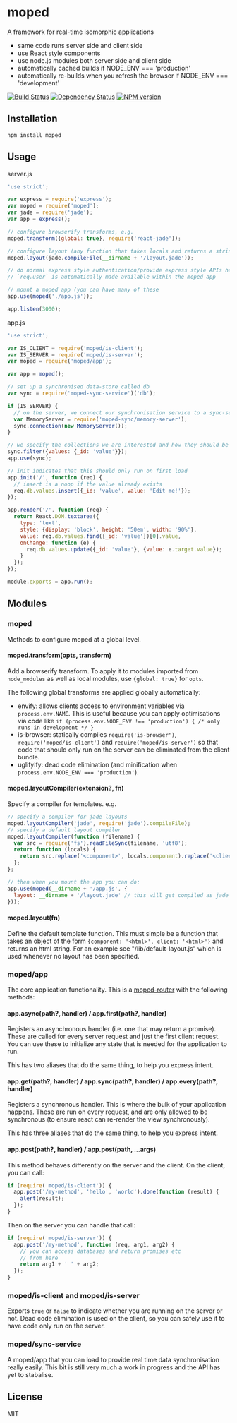 # moped

A framework for real-time isomorphic applications

 - same code runs server side and client side
 - use React style components
 - use node.js modules both server side and client side
 - automatically cached builds if NODE_ENV === 'production'
 - automatically re-builds when you refresh the browser if NODE_ENV === 'development'

[![Build Status](https://img.shields.io/travis/mopedjs/moped/master.svg)](https://travis-ci.org/mopedjs/moped)
[![Dependency Status](https://img.shields.io/gemnasium/mopedjs/moped.svg)](https://gemnasium.com/mopedjs/moped)
[![NPM version](https://img.shields.io/npm/v/moped.svg)](https://www.npmjs.org/package/moped)

## Installation

    npm install moped

## Usage

server.js
```js
'use strict';

var express = require('express');
var moped = require('moped');
var jade = require('jade');
var app = express();

// configure browserify transforms, e.g.
moped.transform({global: true}, require('react-jade'));

// configure layout (any function that takes locals and returns a string will do), e.g.
moped.layout(jade.compileFile(__dirname + '/layout.jade'));

// do normal express style authentication/provide express style APIs here
// `req.user` is automatically made available within the moped app

// mount a moped app (you can have many of these
app.use(moped('./app.js'));

app.listen(3000);
```

app.js
```js
'use strict';

var IS_CLIENT = require('moped/is-client');
var IS_SERVER = require('moped/is-server');
var moped = require('moped/app');

var app = moped();

// set up a synchronised data-store called db
var sync = require('moped-sync-service')('db');

if (IS_SERVER) {
  // on the server, we connect our synchronisation service to a sync-server
  var MemoryServer = require('moped-sync/memory-server');
  sync.connection(new MemoryServer());
}

// we specify the collections we are interested and how they should be filtered
sync.filter({values: {_id: 'value'}});
app.use(sync);

// init indicates that this should only run on first load
app.init('/', function (req) {
  // insert is a noop if the value already exists
  req.db.values.insert({_id: 'value', value: 'Edit me!'});
});

app.render('/', function (req) {
  return React.DOM.textarea({
    type: 'text',
    style: {display: 'block', height: '50em', width: '90%'},
    value: req.db.values.find({_id: 'value'})[0].value,
    onChange: function (e) {
      req.db.values.update({_id: 'value'}, {value: e.target.value});
    }
  });
});

module.exports = app.run();
```


## Modules

### moped

Methods to configure moped at a global level.

#### moped.transform(opts, transform)

Add a browserify transform.  To apply it to modules imported from `node_modules` as well as local modules, use `{global: true}` for `opts`.

The following global transforms are applied globally automatically:

 - envify: allows clients access to environment variables via `process.env.NAME`.  This is useful because you can apply optimisations via code like `if (process.env.NODE_ENV !== 'production') { /* only runs in development */ }`
 - is-browser: statically compiles `require('is-browser')`, `require('moped/is-client')` and `require('moped/is-server')` so that code that should only run on the server can be eliminated from the client bundle.
 - uglifyify: dead code elimination (and minification when `process.env.NODE_ENV === 'production'`).

#### moped.layoutCompiler(extension?, fn)

Specify a compiler for templates.  e.g.

```js
// specify a compiler for jade layouts
moped.layoutCompiler('jade', require('jade').compileFile);
// specify a default layout compiler
moped.layoutCompiler(function (filename) {
  var src = require('fs').readFileSync(filename, 'utf8');
  return function (locals) {
    return src.replace('<component>', locals.component).replace('<client>', locals.client);
  };
};

// then when you mount the app you can do:
app.use(moped(__dirname + '/app.js', {
  layout: __dirname + '/layout.jade' // this will get compiled as jade
}));
```

#### moped.layout(fn)

Define the default template function.  This must simple be a function that takes an object of the form `{component: '<html>', client: '<html>'}` and returns an html string.  For an example see "/lib/default-layout.js" which is used whenever no layout has been specified.

### moped/app

The core application functionality.  This is a [moped-router](https://github.com/mopedjs/moped-router) with the following methods:

#### app.async(path?, handler) / app.first(path?, handler)

Registers an asynchronous handler (i.e. one that may return a promise). These are called for every server request and just the first client request. You can use these to initialize any state that is needed for the application to run.

This has two aliases that do the same thing, to help you express intent.

#### app.get(path?, handler) / app.sync(path?, handler) / app.every(path?, handler)

Registers a synchronous handler. This is where the bulk of your application happens. These are run on every request, and are only allowed to be synchronous (to ensure react can re-render the view synchronously).

This has three aliases that do the same thing, to help you express intent.

#### app.post(path?, handler) / app.post(path, ...args)

This method behaves differently on the server and the client.  On the client, you can call:

```js
if (require('moped/is-client')) {
  app.post('/my-method', 'hello', 'world').done(function (result) {
    alert(result);
  });
}
```

Then on the server you can handle that call:

```js
if (require('moped/is-server')) {
  app.post('/my-method', function (req, arg1, arg2) {
    // you can access databases and return promises etc
    // from here
    return arg1 + ' ' + arg2;
  });
}
```

### moped/is-client and moped/is-server

Exports `true` or `false` to indicate whether you are running on the server or not.  Dead code elimination is used on the client, so you can safely use it to have code only run on the server.

### moped/sync-service

A moped/app that you can load to provide real time data synchronisation really easily.  This bit is still very much a work in progress and the API has yet to stabalise.

## License

  MIT
